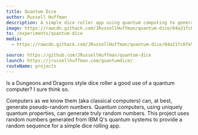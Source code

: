 ```yaml
---
title: Quantum Dice
author: Russell Huffman
description: A simple dice roller app using quantum computing to generate random numbers.
image: https://rawcdn.githack.com/JRussellHuffman/quantum-dice/04a21fc6fe5a0e0a00a47dbc86467b888716e1d5/assets/header-image.png
to: /experiments/quantum-dice
media:
  - https://rawcdn.githack.com/JRussellHuffman/quantum-dice/04a21fc6fe5a0e0a00a47dbc86467b888716e1d5/assets/header-image.png

source: https://github.com/JRussellHuffman/quantum-dice
launch: https://jrussellhuffman.com/quantumdice/
routeName: projects
---
```

Is a Dungeons and Dragons style dice roller a good use of a quantum computer? I sure think so.

Computers as we know them (aka classical computers) can, at best, generate pseudo-random numbers. Quantum computers, using uniquely quantum properties, can generate truly random numbers. This project uses random numbers generated from IBM Q's quantum systems to provide a random sequence for a simple dice rolling app.
